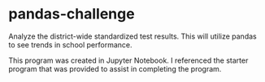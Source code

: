 # pandas-challenge

Analyze the district-wide standardized test results. This will utilize pandas to see trends in school performance. 

This program was created in Jupyter Notebook. I referenced the starter program that was provided to assist in completing the program. 
